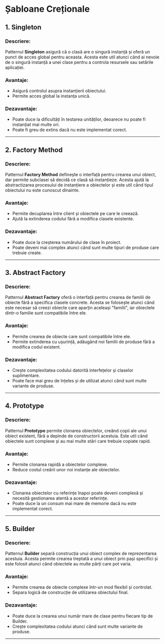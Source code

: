 # Șabloane Creționale


## 1. Singleton

### Descriere:
Patternul **Singleton** asigură că o clasă are o singură instanță și oferă un punct de acces global pentru aceasta. Acesta este util atunci când ai nevoie de o singură instanță a unei clase pentru a controla resursele sau setările aplicației.

### Avantaje:
- Asigură controlul asupra instanțierii obiectului.
- Permite acces global la instanța unică.
  
### Dezavantaje:
- Poate duce la dificultăți în testarea unităților, deoarece nu poate fi instanțiat mai multe ori.
- Poate fi greu de extins dacă nu este implementat corect.

---

## 2. Factory Method

### Descriere:
Patternul **Factory Method** definește o interfață pentru crearea unui obiect, dar permite subclasei să decidă ce clasă să instanțieze. Acesta ajută la abstractizarea procesului de instanțiere a obiectelor și este util când tipul obiectului nu este cunoscut dinainte.

### Avantaje:
- Permite decuplarea între client și obiectele pe care le creează.
- Ajută la extinderea codului fără a modifica clasele existente.

### Dezavantaje:
- Poate duce la creșterea numărului de clase în proiect.
- Poate deveni mai complex atunci când sunt multe tipuri de produse care trebuie create.

---

## 3. Abstract Factory

### Descriere:
Patternul **Abstract Factory** oferă o interfață pentru crearea de familii de obiecte fără a specifica clasele concrete. Acesta se folosește atunci când este necesar să creezi obiecte care aparțin aceleași "familii", iar obiectele dintr-o familie sunt compatibile între ele.

### Avantaje:
- Permite crearea de obiecte care sunt compatibile între ele.
- Permite extinderea cu ușurință, adăugând noi familii de produse fără a modifica codul existent.

### Dezavantaje:
- Crește complexitatea codului datorită interfețelor și claselor suplimentare.
- Poate face mai greu de înțeles și de utilizat atunci când sunt multe variante de produse.

---

## 4. Prototype

### Descriere:
Patternul **Prototype** permite clonarea obiectelor, creând copii ale unui obiect existent, fără a depinde de constructorii acestuia. Este util când obiectele sunt complexe și au mai multe stări care trebuie copiate rapid.

### Avantaje:
- Permite clonarea rapidă a obiectelor complexe.
- Reduce costul creării unor noi instanțe ale obiectelor.

### Dezavantaje:
- Clonarea obiectelor cu referințe înapoi poate deveni complexă și necesită gestionarea atentă a acestor referințe.
- Poate duce la un consum mai mare de memorie dacă nu este implementat corect.

---

## 5. Builder

### Descriere:
Patternul **Builder** separă construcția unui obiect complex de reprezentarea acestuia. Acesta permite crearea treptată a unui obiect prin pași specifici și este folosit atunci când obiectele au multe părți care pot varia.

### Avantaje:
- Permite crearea de obiecte complexe într-un mod flexibil și controlat.
- Separa logică de construcție de utilizarea obiectului final.

### Dezavantaje:
- Poate duce la crearea unui număr mare de clase pentru fiecare tip de Builder.
- Crește complexitatea codului atunci când sunt multe variante de produse.

---
